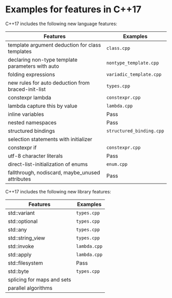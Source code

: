 # Examples for features in C++17

C++17 includes the following new language features:

| Features       | Examples |
| -------------- | ---- |
| template argument deduction for class templates | `class.cpp` |
| declaring non-type template parameters with auto | `nontype_template.cpp` |
| folding expressions | `variadic_template.cpp` |
| new rules for auto deduction from braced-init-list | `types.cpp` |
| constexpr lambda | `constexpr.cpp` |
| lambda capture this by value | `lambda.cpp` |
| inline variables | Pass |
| nested namespaces | Pass |
| structured bindings | `structured_binding.cpp` |
| selection statements with initializer |     |
| constexpr if | `constexpr.cpp` |
| utf-8 character literals |  Pass |
| direct-list-initialization of enums | `enum.cpp` |
| fallthrough, nodiscard, maybe_unused attributes | Pass |

C++17 includes the following new library features:

| Features       | Examples |
| -------------- | ---- |
| std::variant | `types.cpp` |
| std::optional | `types.cpp` |
| std::any | `types.cpp` |
| std::string_view | `types.cpp` |
| std::invoke | `lambda.cpp` |
| std::apply | `lambda.cpp` |
| std::filesystem | Pass |
| std::byte | `types.cpp` |
| splicing for maps and sets |     |
| parallel algorithms |     |

